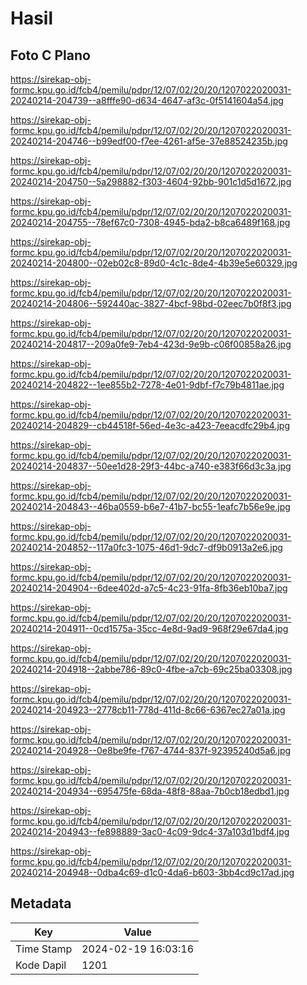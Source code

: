 # Hasil

## Foto C Plano

https://sirekap-obj-formc.kpu.go.id/fcb4/pemilu/pdpr/12/07/02/20/20/1207022020031-20240214-204739--a8fffe90-d634-4647-af3c-0f5141604a54.jpg

https://sirekap-obj-formc.kpu.go.id/fcb4/pemilu/pdpr/12/07/02/20/20/1207022020031-20240214-204746--b99edf00-f7ee-4261-af5e-37e88524235b.jpg

https://sirekap-obj-formc.kpu.go.id/fcb4/pemilu/pdpr/12/07/02/20/20/1207022020031-20240214-204750--5a298882-f303-4604-92bb-901c1d5d1672.jpg

https://sirekap-obj-formc.kpu.go.id/fcb4/pemilu/pdpr/12/07/02/20/20/1207022020031-20240214-204755--78ef67c0-7308-4945-bda2-b8ca6489f168.jpg

https://sirekap-obj-formc.kpu.go.id/fcb4/pemilu/pdpr/12/07/02/20/20/1207022020031-20240214-204800--02eb02c8-89d0-4c1c-8de4-4b39e5e60329.jpg

https://sirekap-obj-formc.kpu.go.id/fcb4/pemilu/pdpr/12/07/02/20/20/1207022020031-20240214-204806--592440ac-3827-4bcf-98bd-02eec7b0f8f3.jpg

https://sirekap-obj-formc.kpu.go.id/fcb4/pemilu/pdpr/12/07/02/20/20/1207022020031-20240214-204817--209a0fe9-7eb4-423d-9e9b-c06f00858a26.jpg

https://sirekap-obj-formc.kpu.go.id/fcb4/pemilu/pdpr/12/07/02/20/20/1207022020031-20240214-204822--1ee855b2-7278-4e01-9dbf-f7c79b4811ae.jpg

https://sirekap-obj-formc.kpu.go.id/fcb4/pemilu/pdpr/12/07/02/20/20/1207022020031-20240214-204829--cb44518f-56ed-4e3c-a423-7eeacdfc29b4.jpg

https://sirekap-obj-formc.kpu.go.id/fcb4/pemilu/pdpr/12/07/02/20/20/1207022020031-20240214-204837--50ee1d28-29f3-44bc-a740-e383f66d3c3a.jpg

https://sirekap-obj-formc.kpu.go.id/fcb4/pemilu/pdpr/12/07/02/20/20/1207022020031-20240214-204843--46ba0559-b6e7-41b7-bc55-1eafc7b56e9e.jpg

https://sirekap-obj-formc.kpu.go.id/fcb4/pemilu/pdpr/12/07/02/20/20/1207022020031-20240214-204852--117a0fc3-1075-46d1-9dc7-df9b0913a2e6.jpg

https://sirekap-obj-formc.kpu.go.id/fcb4/pemilu/pdpr/12/07/02/20/20/1207022020031-20240214-204904--6dee402d-a7c5-4c23-91fa-8fb36eb10ba7.jpg

https://sirekap-obj-formc.kpu.go.id/fcb4/pemilu/pdpr/12/07/02/20/20/1207022020031-20240214-204911--0cd1575a-35cc-4e8d-9ad9-968f29e67da4.jpg

https://sirekap-obj-formc.kpu.go.id/fcb4/pemilu/pdpr/12/07/02/20/20/1207022020031-20240214-204918--2abbe786-89c0-4fbe-a7cb-69c25ba03308.jpg

https://sirekap-obj-formc.kpu.go.id/fcb4/pemilu/pdpr/12/07/02/20/20/1207022020031-20240214-204923--2778cb11-778d-411d-8c66-6367ec27a01a.jpg

https://sirekap-obj-formc.kpu.go.id/fcb4/pemilu/pdpr/12/07/02/20/20/1207022020031-20240214-204928--0e8be9fe-f767-4744-837f-92395240d5a6.jpg

https://sirekap-obj-formc.kpu.go.id/fcb4/pemilu/pdpr/12/07/02/20/20/1207022020031-20240214-204934--695475fe-68da-48f8-88aa-7b0cb18edbd1.jpg

https://sirekap-obj-formc.kpu.go.id/fcb4/pemilu/pdpr/12/07/02/20/20/1207022020031-20240214-204943--fe898889-3ac0-4c09-9dc4-37a103d1bdf4.jpg

https://sirekap-obj-formc.kpu.go.id/fcb4/pemilu/pdpr/12/07/02/20/20/1207022020031-20240214-204948--0dba4c69-d1c0-4da6-b603-3bb4cd9c17ad.jpg


## Metadata

| Key        | Value               |
| ---------- | ------------------- |
| Time Stamp | 2024-02-19 16:03:16 |
| Kode Dapil | 1201                |



